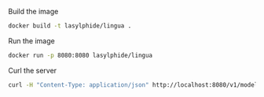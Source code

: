 Build the image
```bash
docker build -t lasylphide/lingua .
```

Run the image
```bash
docker run -p 8080:8080 lasylphide/lingua
```

Curl the server
```bash 
curl -H "Content-Type: application/json" http://localhost:8080/v1/models/lingua:predict -d @./input.json
```